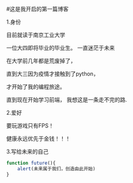 #这是我开启的第一篇博客


1.身份

目前就读于南京工业大学

一位大四即将毕业的毕业生。 
一直迷茫于未来

在大学前几年都是荒废掉了，

直到大三因为疫情才接触到了python，

才开始了我的编程旅途。

直到现在开始学习前端，
我想这是一条走不完的路.


2.爱好

要玩游戏只有FPS！

健康永远优先于金钱！！！


3.写给未来的自己
```javascript
function future(){
    alert(未来属于我们，创造由此开始)
}

```
